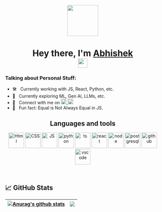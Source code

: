 <div id="header" align="center">
  <img src="https://media.giphy.com/media/M9gbBd9nbDrOTu1Mqx/giphy.gif" width="100"/>
</div>

<h1 align="center">
  Hey there, I'm <a href="https://abhishek-1804.github.io/abhishekdeshpande_portfolio/">Abhishek</a>
  <br>
  <img src="https://media.giphy.com/media/hvRJCLFzcasrR4ia7z/giphy.gif" width="30px"/>
</h1>

### Talking about Personal Stuff:

- 🛠 &nbsp; Currently working with JS, React, Python, etc.
- 🚀 &nbsp; Currently exploring ML, Gen AI, LLMs, etc.
- 💬 &nbsp; Connect with me on
  <a href="https://www.linkedin.com/in/abhishekdeshpande18/">
    <img src="https://img.shields.io/badge/LinkedIn-0077B5?style=for-the-badge&logo=linkedin&logoColor=white" height="18" />
  </a>
  <a href="mailto:abhidp55@gmail.com">
    <img src="https://img.shields.io/badge/Gmail-D14836?style=for-the-badge&logo=gmail&logoColor=white" height="18" />
  </a>
- 👾 &nbsp; Fun fact: Equal is Not Always Equal in JS.

<h2 align="center">Languages and tools</h2>
<p align="center">

<img src="https://raw.githubusercontent.com/bablubambal/All_logo_and_pictures/1ac69ce5fbc389725f16f989fa53c62d6e1b4883/social%20icons/html5.svg" alt="Html" height="50" width="50" />
<img src="https://raw.githubusercontent.com/bablubambal/All_logo_and_pictures/1ac69ce5fbc389725f16f989fa53c62d6e1b4883/social%20icons/css3.svg" alt="CSS" height="50" width="50" />
<img src="https://raw.githubusercontent.com/bablubambal/All_logo_and_pictures/1ac69ce5fbc389725f16f989fa53c62d6e1b4883/social%20icons/javascript.svg" alt="JS" height="50" width="50" /> 
<img src="https://raw.githubusercontent.com/bablubambal/All_logo_and_pictures/1ac69ce5fbc389725f16f989fa53c62d6e1b4883/programming%20languages/python.svg" alt="python" height="50" width="50" /> 
<img src="https://raw.githubusercontent.com/bablubambal/All_logo_and_pictures/1ac69ce5fbc389725f16f989fa53c62d6e1b4883/programming%20languages/typescript.svg" alt="ts" height="50" width="50" />
<img src="https://raw.githubusercontent.com/bablubambal/All_logo_and_pictures/7c0ac2ceb9f9d24992ec393d11fa7337d2f92466/frameworks/react.svg" alt="react" height="50" width="50" />
<img src="https://raw.githubusercontent.com/bablubambal/All_logo_and_pictures/7c0ac2ceb9f9d24992ec393d11fa7337d2f92466/frameworks/nodejs.svg" alt="node" height="50" width="50" />
<img src="https://raw.githubusercontent.com/bablubambal/All_logo_and_pictures/7c0ac2ceb9f9d24992ec393d11fa7337d2f92466/databases/postgresql.svg" alt="postgresql" height="50" width="50" />
<img src="https://raw.githubusercontent.com/bablubambal/All_logo_and_pictures/7c0ac2ceb9f9d24992ec393d11fa7337d2f92466/social%20icons/github.svg" alt="github" height="50" width="50" />
<img src="https://raw.githubusercontent.com/bablubambal/All_logo_and_pictures/7c0ac2ceb9f9d24992ec393d11fa7337d2f92466/text%20editors/vscode.svg" alt="vscode" height="50" width="50" />

</p>
<br>

## &#x1f4c8; GitHub Stats

<a href="https://github.com/Abhishek-1804"><img align="center" src="https://github-readme-stats.vercel.app/api?username=Abhishek-1804&show_icons=true&include_all_commits=true&theme=buefy&hide_border=true" alt="Anurag's github stats" /></a> | <a href="https://github.com/Abhishek-1804"><img align="center" src="https://github-readme-stats.vercel.app/api/top-langs/?username=Abhishek-1804&layout=compact&theme=buefy&hide_border=true" /></a>
| ------------- | ------------- |